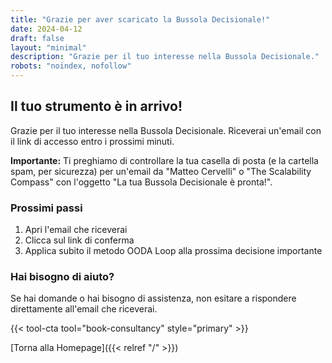```yaml
---
title: "Grazie per aver scaricato la Bussola Decisionale!"
date: 2024-04-12
draft: false
layout: "minimal"
description: "Grazie per il tuo interesse nella Bussola Decisionale."
robots: "noindex, nofollow"
---
```


## Il tuo strumento è in arrivo!

Grazie per il tuo interesse nella Bussola Decisionale. Riceverai un'email con il link di accesso entro i prossimi minuti.

**Importante:** Ti preghiamo di controllare la tua casella di posta (e la cartella spam, per sicurezza) per un'email da "Matteo Cervelli" o "The Scalability Compass" con l'oggetto "La tua Bussola Decisionale è pronta!".

### Prossimi passi

1. Apri l'email che riceverai
2. Clicca sul link di conferma
3. Applica subito il metodo OODA Loop alla prossima decisione importante

### Hai bisogno di aiuto?

Se hai domande o hai bisogno di assistenza, non esitare a rispondere direttamente all'email che riceverai.

{{< tool-cta tool="book-consultancy" style="primary" >}}

[Torna alla Homepage]({{< relref "/" >}})
 
